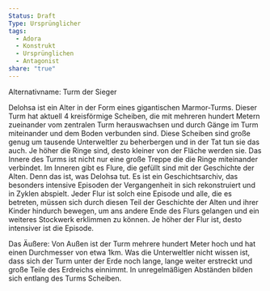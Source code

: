 ```yaml
---
Status: Draft
Type: Ursprünglicher
tags:
  - Adora
  - Konstrukt
  - Ursprünglichen
  - Antagonist
share: "true"
---
```

Alternativname: Turm der Sieger 

Delohsa ist ein Alter in der Form eines gigantischen Marmor-Turms. Dieser Turm hat aktuell 4 kreisförmige Scheiben, die mit mehreren hundert Metern zueinander vom zentralen Turm herauswachsen und durch Gänge im Turm miteinander und dem Boden verbunden sind. Diese Scheiben sind große genug um tausende Unterweltler zu beherbergen und in der Tat tun sie das auch. Je höher die Ringe sind, desto kleiner von der Fläche werden sie. 
Das Innere des Turms ist nicht nur eine große Treppe die die Ringe miteinander verbindet. Im Inneren gibt es Flure, die gefüllt sind mit der Geschichte der Alten. Denn das ist, was Delohsa tut. Es ist ein Geschichtsarchiv, das besonders intensive Episoden der Vergangenheit in sich rekonstruiert und in Zyklen abspielt. Jeder Flur ist solch eine Episode und alle, die es betreten, müssen sich durch diesen Teil der Geschichte der Alten und ihrer Kinder hindurch bewegen, um ans andere Ende des Flurs gelangen und ein weiteres Stockwerk erklimmen zu können. Je höher der Flur ist, desto intensiver ist die Episode. 


Das Äußere: 
Von Außen ist der Turm mehrere hundert Meter hoch und hat einen Durchmesser von etwa 1km. Was die Unterweltler nicht wissen ist, dass sich der Turm unter der Erde noch lange, lange weiter erstreckt und große Teile des Erdreichs einnimmt. In unregelmäßigen Abständen bilden sich entlang des Turms Scheiben. 